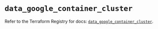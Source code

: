 # `data_google_container_cluster`

Refer to the Terraform Registry for docs: [`data_google_container_cluster`](https://registry.terraform.io/providers/hashicorp/google/6.2.0/docs/data-sources/container_cluster).
